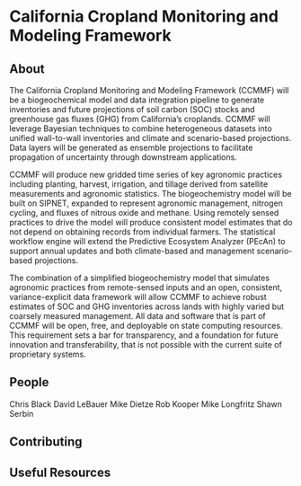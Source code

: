 # California Cropland Monitoring and Modeling Framework

## About

The California Cropland Monitoring and Modeling Framework (CCMMF) will be a biogeochemical model and data integration pipeline to generate inventories and future projections of soil carbon (SOC) stocks and greenhouse gas fluxes (GHG) from California’s croplands. 
CCMMF will leverage Bayesian techniques to combine heterogeneous datasets into unified wall-to-wall inventories and climate and scenario-based projections. 
Data layers will be generated as ensemble projections to facilitate propagation of uncertainty through downstream applications.

CCMMF will produce new gridded time series of key agronomic practices including planting, harvest, irrigation, and tillage derived from satellite 
measurements and agronomic statistics. 
The biogeochemistry model will be built on SIPNET, expanded to represent agronomic management, nitrogen cycling, and fluxes of nitrous oxide and methane. 
Using remotely sensed practices to drive the model will produce consistent model estimates that do not depend on obtaining records from individual farmers. 
The statistical workflow engine will extend the Predictive Ecosystem Analyzer (PEcAn) to support annual updates and both climate-based and management scenario-based projections.

The combination of a simplified biogeochemistry model that simulates agronomic practices from remote-sensed inputs and an open, consistent, variance-explicit data framework will allow CCMMF to achieve robust estimates of SOC and GHG inventories across lands with highly varied but coarsely measured management. 
All data and software that is part of CCMMF will be open, free, and deployable on state computing resources. 
This requirement sets a bar for transparency, and a foundation for future innovation and transferability, that is not possible with the current suite of proprietary systems.

## People 

Chris Black
David LeBauer
Mike Dietze
Rob Kooper
Mike Longfritz
Shawn Serbin

## Contributing

## Useful Resources 
